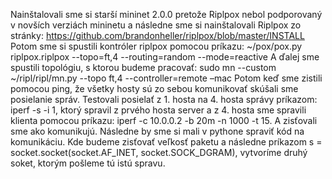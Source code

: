 Nainštalovali sme si starší mininet 2.0.0 pretože Riplpox nebol podporovaný v novších verziách mininetu a následne sme si nainštalovali Riplpox zo stránky: https://github.com/brandonheller/riplpox/blob/master/INSTALL
Potom sme si spustili kontróler riplpox pomocou príkazu:
~/pox/pox.py riplpox.riplpox --topo=ft,4 --routing=random --mode=reactive
A ďalej sme spustili topológiu, s ktorou budeme pracovať:
sudo mn --custom ~/ripl/ripl/mn.py --topo ft,4 --controller=remote –mac
Potom keď sme zistili pomocou ping, že všetky hosty sú zo sebou komunikovať skúšali sme posielanie správ.
Testovali posielať z 1. hosta na 4. hosta správy príkazom: iperf -s -i 1, ktorý spravil z prvého hosta server a z 4. hosta sme spravili klienta pomocou príkazu: iperf -c 10.0.0.2 -b 20m -n 1000 -t 15.
A zisťovali sme ako komunikujú. Následne by sme si mali v pythone spraviť kód na komunikáciu. Kde budeme zisťovať veľkosť paketu a následne príkazom s = socket.socket(socket.AF_INET, socket.SOCK_DGRAM), vytvoríme druhý soket, ktorým pošleme tú istú spravu.
